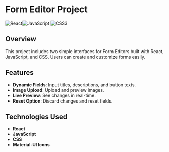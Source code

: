 # Form Editor Project

![React](https://img.shields.io/badge/react-%23D42029.svg?style=flat&logo=react&logoColor=white)![JavaScript](https://img.shields.io/badge/javascript-%23323330.svg?style=flat&logo=javascript&logoColor=%23F7DF1E) ![CSS3](https://img.shields.io/badge/css3-%231572B6.svg?style=flat&logo=css3&logoColor=white) 

## Overview

This project includes two simple interfaces for Form Editors built with React, JavaScript, and CSS. Users can create and customize forms easily.

## Features

- **Dynamic Fields**: Input titles, descriptions, and button texts.
- **Image Upload**: Upload and preview images.
- **Live Preview**: See changes in real-time.
- **Reset Option**: Discard changes and reset fields.

## Technologies Used

- **React** 
- **JavaScript**
- **CSS**
- **Material-UI Icons**
